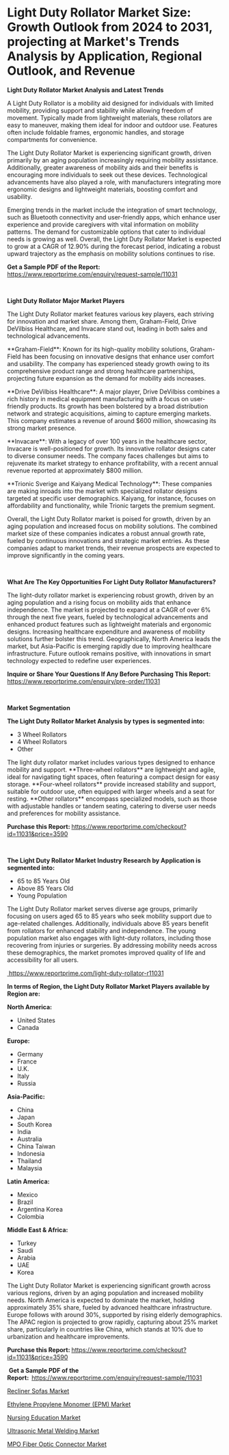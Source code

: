 <p><h1>Light Duty Rollator Market Size: Growth Outlook from 2024 to 2031, projecting at Market's Trends Analysis by Application, Regional Outlook, and Revenue</h1></p><p><strong>Light Duty Rollator Market Analysis and Latest Trends</strong></p>
<p><p>A Light Duty Rollator is a mobility aid designed for individuals with limited mobility, providing support and stability while allowing freedom of movement. Typically made from lightweight materials, these rollators are easy to maneuver, making them ideal for indoor and outdoor use. Features often include foldable frames, ergonomic handles, and storage compartments for convenience.</p><p>The Light Duty Rollator Market is experiencing significant growth, driven primarily by an aging population increasingly requiring mobility assistance. Additionally, greater awareness of mobility aids and their benefits is encouraging more individuals to seek out these devices. Technological advancements have also played a role, with manufacturers integrating more ergonomic designs and lightweight materials, boosting comfort and usability.</p><p>Emerging trends in the market include the integration of smart technology, such as Bluetooth connectivity and user-friendly apps, which enhance user experience and provide caregivers with vital information on mobility patterns. The demand for customizable options that cater to individual needs is growing as well. Overall, the Light Duty Rollator Market is expected to grow at a CAGR of 12.90% during the forecast period, indicating a robust upward trajectory as the emphasis on mobility solutions continues to rise.</p></p>
<p><strong>Get a Sample PDF of the Report:&nbsp;</strong> <a href="https://www.reportprime.com/enquiry/request-sample/11031?utm_campaign=1843&utm_medium=2&utm_source=Github&utm_content=ia&utm_term=29112024&utm_id=light-duty-rollator">https://www.reportprime.com/enquiry/request-sample/11031</a></p>
<p>&nbsp;</p>
<p><strong>Light Duty Rollator Major Market Players</strong></p>
<p><p>The Light Duty Rollator market features various key players, each striving for innovation and market share. Among them, Graham-Field, Drive DeVilbiss Healthcare, and Invacare stand out, leading in both sales and technological advancements.</p><p>**Graham-Field**: Known for its high-quality mobility solutions, Graham-Field has been focusing on innovative designs that enhance user comfort and usability. The company has experienced steady growth owing to its comprehensive product range and strong healthcare partnerships, projecting future expansion as the demand for mobility aids increases.</p><p>**Drive DeVilbiss Healthcare**: A major player, Drive DeVilbiss combines a rich history in medical equipment manufacturing with a focus on user-friendly products. Its growth has been bolstered by a broad distribution network and strategic acquisitions, aiming to capture emerging markets. This company estimates a revenue of around $600 million, showcasing its strong market presence.</p><p>**Invacare**: With a legacy of over 100 years in the healthcare sector, Invacare is well-positioned for growth. Its innovative rollator designs cater to diverse consumer needs. The company faces challenges but aims to rejuvenate its market strategy to enhance profitability, with a recent annual revenue reported at approximately $800 million.</p><p>**Trionic Sverige and Kaiyang Medical Technology**: These companies are making inroads into the market with specialized rollator designs targeted at specific user demographics. Kaiyang, for instance, focuses on affordability and functionality, while Trionic targets the premium segment.</p><p>Overall, the Light Duty Rollator market is poised for growth, driven by an aging population and increased focus on mobility solutions. The combined market size of these companies indicates a robust annual growth rate, fueled by continuous innovations and strategic market entries. As these companies adapt to market trends, their revenue prospects are expected to improve significantly in the coming years.</p></p>
<p>&nbsp;</p>
<p><strong>What Are The Key Opportunities For Light Duty Rollator Manufacturers?</strong></p>
<p><p>The light-duty rollator market is experiencing robust growth, driven by an aging population and a rising focus on mobility aids that enhance independence. The market is projected to expand at a CAGR of over 6% through the next five years, fueled by technological advancements and enhanced product features such as lightweight materials and ergonomic designs. Increasing healthcare expenditure and awareness of mobility solutions further bolster this trend. Geographically, North America leads the market, but Asia-Pacific is emerging rapidly due to improving healthcare infrastructure. Future outlook remains positive, with innovations in smart technology expected to redefine user experiences.</p></p>
<p><strong>Inquire or Share Your Questions If Any Before Purchasing This Report:</strong> <a href="https://www.reportprime.com/enquiry/pre-order/11031?utm_campaign=1843&utm_medium=2&utm_source=Github&utm_content=ia&utm_term=29112024&utm_id=light-duty-rollator">https://www.reportprime.com/enquiry/pre-order/11031</a></p>
<p>&nbsp;</p>
<p><strong>Market Segmentation</strong></p>
<p><strong>The Light Duty Rollator Market Analysis by types is segmented into:</strong></p>
<p><ul><li>3 Wheel Rollators</li><li>4 Wheel Rollators</li><li>Other</li></ul></p>
<p><p>The light duty rollator market includes various types designed to enhance mobility and support. **Three-wheel rollators** are lightweight and agile, ideal for navigating tight spaces, often featuring a compact design for easy storage. **Four-wheel rollators** provide increased stability and support, suitable for outdoor use, often equipped with larger wheels and a seat for resting. **Other rollators** encompass specialized models, such as those with adjustable handles or tandem seating, catering to diverse user needs and preferences for mobility assistance.</p></p>
<p><strong>Purchase this Report:&nbsp;</strong><a href="https://www.reportprime.com/checkout?id=11031&price=3590&utm_campaign=1843&utm_medium=2&utm_source=Github&utm_content=ia&utm_term=29112024&utm_id=light-duty-rollator">https://www.reportprime.com/checkout?id=11031&price=3590</a></p>
<p>&nbsp;</p>
<p><strong>The Light Duty Rollator Market Industry Research by Application is segmented into:</strong></p>
<p><ul><li>65 to 85 Years Old</li><li>Above 85 Years Old</li><li>Young Population</li></ul></p>
<p><p>The Light Duty Rollator market serves diverse age groups, primarily focusing on users aged 65 to 85 years who seek mobility support due to age-related challenges. Additionally, individuals above 85 years benefit from rollators for enhanced stability and independence. The young population market also engages with light-duty rollators, including those recovering from injuries or surgeries. By addressing mobility needs across these demographics, the market promotes improved quality of life and accessibility for all users.</p></p>
<p><a href="https://www.reportprime.com/light-duty-rollator-r11031?utm_campaign=1843&utm_medium=2&utm_source=Github&utm_content=ia&utm_term=29112024&utm_id=light-duty-rollator">&nbsp;https://www.reportprime.com/light-duty-rollator-r11031</a></p>
<p><strong>In terms of Region, the Light Duty Rollator Market Players available by Region are:</strong></p>
<p>
    <p> <strong> North America: </strong>
        <ul>
            <li>United States</li>
            <li>Canada</li>
        </ul>
        </p> 
    <p> <strong> Europe: </strong>
        <ul>
            <li>Germany</li>
            <li>France</li>
            <li>U.K.</li>
            <li>Italy</li>
            <li>Russia</li>
        </ul>
        </p> 
    <p> <strong> Asia-Pacific: </strong>
        <ul>
            <li>China</li>
            <li>Japan</li>
            <li>South Korea</li>
            <li>India</li>
            <li>Australia</li>
            <li>China Taiwan</li>
            <li>Indonesia</li>
            <li>Thailand</li>
            <li>Malaysia</li>
        </ul>
        </p> 
    <p> <strong> Latin America: </strong>
        <ul>
            <li>Mexico</li>
            <li>Brazil</li>
            <li>Argentina Korea</li>
            <li>Colombia</li>
        </ul>
        </p> 
    <p> <strong> Middle East & Africa: </strong>
        <ul>
            <li>Turkey</li>
            <li>Saudi</li>
            <li>Arabia</li>
            <li>UAE</li>
            <li>Korea</li>
        </ul>
    </p>
    </p>
<p><p>The Light Duty Rollator Market is experiencing significant growth across various regions, driven by an aging population and increased mobility needs. North America is expected to dominate the market, holding approximately 35% share, fueled by advanced healthcare infrastructure. Europe follows with around 30%, supported by rising elderly demographics. The APAC region is projected to grow rapidly, capturing about 25% market share, particularly in countries like China, which stands at 10% due to urbanization and healthcare improvements.</p></p>
<p><strong>Purchase this Report: </strong><a href="https://www.reportprime.com/checkout?id=11031&price=3590&utm_campaign=1843&utm_medium=2&utm_source=Github&utm_content=ia&utm_term=29112024&utm_id=light-duty-rollator">https://www.reportprime.com/checkout?id=11031&price=3590</a></p>
<p>&nbsp;<strong>Get a Sample PDF of the Report:&nbsp;&nbsp;</strong><a href="https://www.reportprime.com/enquiry/request-sample/11031?utm_campaign=1843&utm_medium=2&utm_source=Github&utm_content=ia&utm_term=29112024&utm_id=light-duty-rollator">https://www.reportprime.com/enquiry/request-sample/11031</a></p>
<p><strong></strong></p>
<p><p><a href="https://www.linkedin.com/pulse/mapping-recliner-sofas-market-trends-challenges-breakthroughs-ridoc?utm_campaign=1843&utm_medium=2&utm_source=Github&utm_content=ia&utm_term=29112024&utm_id=light-duty-rollator">Recliner Sofas Market</a></p><p><a href="https://issuu.com/reportprime-2/docs/ethylene-propylene-monomer-epm-market-size-2030.pp?utm_campaign=1843&utm_medium=2&utm_source=Github&utm_content=ia&utm_term=29112024&utm_id=light-duty-rollator">Ethylene Propylene Monomer (EPM) Market</a></p><p><a href="https://www.linkedin.com/pulse/examining-market-forces-influencing-nursing-education-size-growth-enuec?utm_campaign=1843&utm_medium=2&utm_source=Github&utm_content=ia&utm_term=29112024&utm_id=light-duty-rollator">Nursing Education Market</a></p><p><a href="https://issuu.com/reportprime-2/docs/ultrasonic-metal-welding-market-size-2030.pptx?utm_campaign=1843&utm_medium=2&utm_source=Github&utm_content=ia&utm_term=29112024&utm_id=light-duty-rollator">Ultrasonic Metal Welding Market</a></p><p><a href="https://www.linkedin.com/pulse/digital-transformation-mpo-fiber-optic-connector-industry-wvl0c?utm_campaign=1843&utm_medium=2&utm_source=Github&utm_content=ia&utm_term=29112024&utm_id=light-duty-rollator">MPO Fiber Optic Connector Market</a></p></p>